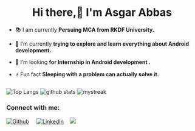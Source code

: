 <h1 align="center">Hi there,👋 I'm Asgar Abbas</h1>

- 📚 I am currently **Persuing MCA from RKDF University.**

- 🌱 I’m currently **trying to explore and learn everything about Android development.**

- 🤔 I’m looking **for Internship in Android development .**

- ⚡ Fun fact **Sleeping with a problem can actually solve it.**



###

![ Top Langs](https://github-readme-stats.vercel.app/api/top-langs/?username=asgar72&theme=tokyonight&layout=compact)
![ github stats](https://github-readme-stats.vercel.app/api?username=asgar72&show_icons=true&theme=tokyonight)
<img src="https://github-readme-streak-stats.herokuapp.com/?user=asgar72&theme=tokyonight" alt="mystreak"/>

### Connect with me:


<p><a href="https://github.com/asgar72" target="_blank"><img alt="Github" src="https://img.shields.io/badge/GitHub-%2312100E.svg?&style=for-the-badge&logo=Github&logoColor=white" /></a> &nbsp;&nbsp;&nbsp;&nbsp;<a href="https://www.linkedin.com/in/asgar72/" target="_blank"><img alt="LinkedIn" src="https://img.shields.io/badge/linkedin-%230077B5.svg?&style=for-the-badge&logo=linkedin&logoColor=white" /></a>&nbsp;&nbsp;&nbsp;&nbsp;<a href="mailto:72asgar72@gmail.com" target="_blank"><img src="https://img.shields.io/badge/gmail-%23D14836.svg?&style=for-the-badge&logo=gmail&logoColor=white" /></a>&nbsp;&nbsp;&nbsp;&nbsp;

